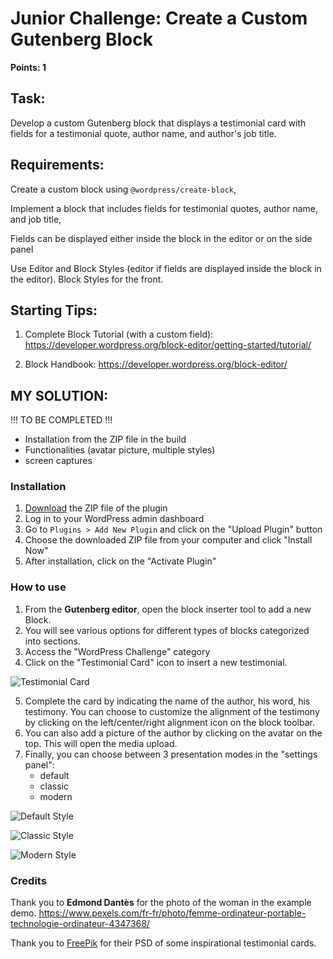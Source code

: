 # Junior Challenge: Create a Custom Gutenberg Block

**Points: 1**

## Task:

Develop a custom Gutenberg block that displays a testimonial card with fields for a testimonial quote, author name, and
author's job title.

## Requirements:

Create a custom block using `@wordpress/create-block`,

Implement a block that includes fields for testimonial quotes, author name, and job title,

Fields can be displayed either inside the block in the editor or on the side panel

Use Editor and Block Styles (editor if fields are displayed inside the block in the editor). Block Styles for the front.

## Starting Tips:

1. Complete Block Tutorial (with a custom field): https://developer.wordpress.org/block-editor/getting-started/tutorial/

2. Block Handbook: https://developer.wordpress.org/block-editor/

## MY SOLUTION:

!!! TO BE COMPLETED !!!

- Installation from the ZIP file in the build
- Functionalities (avatar picture, multiple styles)
- screen captures

### Installation

1. [Download](./dist/testimonial-card.zip) the ZIP file of the plugin
2. Log in to your WordPress admin dashboard
3. Go to `Plugins > Add New Plugin` and click on the "Upload Plugin" button
4. Choose the downloaded ZIP file from your computer and click "Install Now"
5. After installation, click on the "Activate Plugin"

### How to use

1. From the **Gutenberg editor**, open the block inserter tool to add a new Block.
2. You will see various options for different types of blocks categorized into sections.
3. Access the "WordPress Challenge" category
4. Click on the "Testimonial Card" icon to insert a new testimonial.

![Testimonial Card](/docs/testimonial_card_icon.png/)

5. Complete the card by indicating the name of the author, his word, his testimony. You can choose to customize the
   alignment of the testimony by clicking on the left/center/right alignment icon on the block toolbar.
6. You can also add a picture of the author by clicking on the avatar on the top. This will open the media upload.
7. Finally, you can choose between 3 presentation modes in the "settings panel":
   - default
   - classic
   - modern

![Default Style](/docs/card_style_01.png/)

![Classic Style](/docs/card_style_02.png/)

![Modern Style](/docs/card_style_03.png/)

### Credits
Thank you to **Edmond Dantès** for the photo of the woman in the example demo.
https://www.pexels.com/fr-fr/photo/femme-ordinateur-portable-technologie-ordinateur-4347368/

Thank you to [FreePik](https://www.freepik.com) for their PSD of some inspirational testimonial cards. 